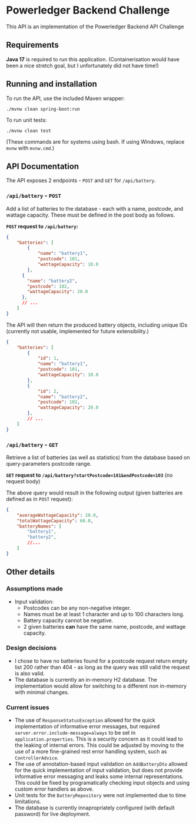 # Powerledger Backend Challenge
This API is an implementation of the Powerledger Backend API Challenge

## Requirements
**Java 17** is required to run this application. (Containerisation would have been a nice stretch goal, but I unfortunately did not have time!)

## Running and installation
To run the API, use the included Maven wrapper:
```shell
./mvnw clean spring-boot:run
```

To run unit tests:
```shell
./mvnw clean test
```
(These commands are for systems using bash. If using Windows, replace `mvnw` with `mvnw.cmd`.)

## API Documentation
The API exposes 2 endpoints - `POST` and `GET` for `/api/battery`.

### `/api/battery` - `POST`
Add a list of batteries to the database - each with a name, postcode, and wattage capacity. These must be defined in the post body as follows.

**`POST` request to `/api/battery`:**
```json
{
    "batteries": [
        {
            "name": "battery1",
            "postcode": 101,
            "wattageCapacity": 10.0
        },
      {
        "name": "battery2",
        "postcode": 102,
        "wattageCapacity": 20.0
      },
      // ...
    ]
}
```

The API will then return the produced battery objects, including unique IDs (currently not usable, implemented for future extensibility.)

```json
{
    "batteries": [
        {
            "id": 1,
            "name": "battery1",
            "postcode": 101,
            "wattageCapacity": 10.0
        },
        {
            "id": 2,
            "name": "battery2",
            "postcode": 102,
            "wattageCapacity": 20.0
        },
        // ...
    ]
}
```

### `/api/battery` - `GET`
Retrieve a list of batteries (as well as statistics) from the database based on query-parameters postcode range.

**`GET` request to `/api/battery?startPostcode=101&endPostcode=103`**
(no request body)

The above query would result in the following output (given batteries are defined as in `POST` request):
```json
{
    "averageWattageCapacity": 20.0,
    "totalWattageCapacity": 60.0,
    "batteryNames": [
        "battery1",
        "battery2",
        //...
    ]
}
```

## Other details
### Assumptions made
- Input validation:
  - Postcodes can be any non-negative integer.
  - Names must be at least 1 character and up to 100 characters long.
  - Battery capacity cannot be negative.
  - 2 given batteries **can** have the same name, postcode, and wattage capacity.

### Design decisions
- I chose to have no batteries found for a postcode request return empty list 200 rather than 404 - as long as the query was still valid the request is also valid.
- The database is currently an in-memory H2 database. The implementation would allow for switching to a different non in-memory with minimal changes.

### Current issues
- The use of `ResponseStatusException` allowed for the quick implementation of informative error messages, but required `server.error.include-message=always` to be set in `application.properties`. This is a security concern as it could lead to the leaking of internal errors. This could be adjusted by moving to the use of a more fine-grained rest error handling system, such as `ControllerAdvice`.
- The use of annotation-based input validation on `AddBatteryDto` allowed for the quick implementation of input validation, but does not provide informative error messaging and leaks some internal representations. This could be fixed by programatically checking input objects and using custom error handlers as above.
- Unit tests for the `BatteryRepository` were not implemented due to time limitations.
- The database is currently innapropriately configured (with default password) for live deployment.
